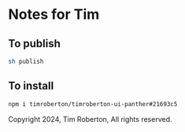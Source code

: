 # Notes for Tim

## To publish

```sh
sh publish
```

## To install

```sh
npm i timroberton/timroberton-ui-panther#21693c5
```

Copyright 2024, Tim Roberton, All rights reserved.
